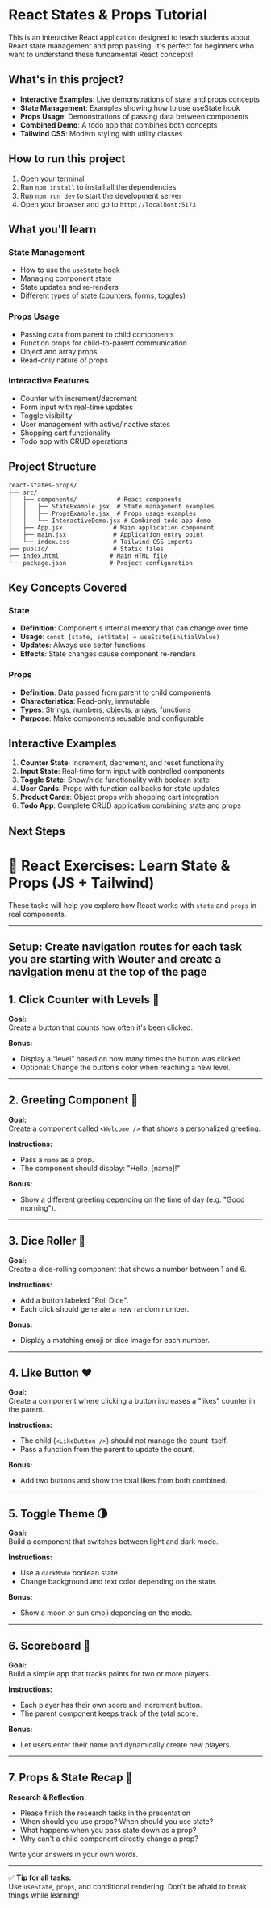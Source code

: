 # React States & Props Tutorial

This is an interactive React application designed to teach students about React state management and prop passing. It's perfect for beginners who want to understand these fundamental React concepts!

## What's in this project?

- **Interactive Examples**: Live demonstrations of state and props concepts
- **State Management**: Examples showing how to use useState hook
- **Props Usage**: Demonstrations of passing data between components
- **Combined Demo**: A todo app that combines both concepts
- **Tailwind CSS**: Modern styling with utility classes

## How to run this project

1. Open your terminal
2. Run `npm install` to install all the dependencies
3. Run `npm run dev` to start the development server
4. Open your browser and go to `http://localhost:5173`

## What you'll learn

### State Management
- How to use the `useState` hook
- Managing component state
- State updates and re-renders
- Different types of state (counters, forms, toggles)

### Props Usage
- Passing data from parent to child components
- Function props for child-to-parent communication
- Object and array props
- Read-only nature of props

### Interactive Features
- Counter with increment/decrement
- Form input with real-time updates
- Toggle visibility
- User management with active/inactive states
- Shopping cart functionality
- Todo app with CRUD operations

## Project Structure

```
react-states-props/
├── src/
│   ├── components/           # React components
│   │   ├── StateExample.jsx  # State management examples
│   │   ├── PropsExample.jsx  # Props usage examples
│   │   └── InteractiveDemo.jsx # Combined todo app demo
│   ├── App.jsx              # Main application component
│   ├── main.jsx             # Application entry point
│   └── index.css            # Tailwind CSS imports
├── public/                  # Static files
├── index.html              # Main HTML file
└── package.json            # Project configuration
```

## Key Concepts Covered

### State
- **Definition**: Component's internal memory that can change over time
- **Usage**: `const [state, setState] = useState(initialValue)`
- **Updates**: Always use setter functions
- **Effects**: State changes cause component re-renders

### Props
- **Definition**: Data passed from parent to child components
- **Characteristics**: Read-only, immutable
- **Types**: Strings, numbers, objects, arrays, functions
- **Purpose**: Make components reusable and configurable

## Interactive Examples

1. **Counter State**: Increment, decrement, and reset functionality
2. **Input State**: Real-time form input with controlled components
3. **Toggle State**: Show/hide functionality with boolean state
4. **User Cards**: Props with function callbacks for state updates
5. **Product Cards**: Object props with shopping cart integration
6. **Todo App**: Complete CRUD application combining state and props

## Next Steps




# 🧩 React Exercises: Learn State & Props (JS + Tailwind)

These tasks will help you explore how React works with `state` and `props` in real components.

---

## Setup: Create navigation routes for each task you are starting with Wouter and create a navigation menu at the top of the page



## 1. Click Counter with Levels 🚀

**Goal:**  
Create a button that counts how often it's been clicked.

**Bonus:**  
- Display a “level” based on how many times the button was clicked.
- Optional: Change the button’s color when reaching a new level.

---

## 2. Greeting Component 👋

**Goal:**  
Create a component called `<Welcome />` that shows a personalized greeting.

**Instructions:**
- Pass a `name` as a prop.
- The component should display: "Hello, [name]!"

**Bonus:**  
- Show a different greeting depending on the time of day (e.g. "Good morning").

---

## 3. Dice Roller 🎲

**Goal:**  
Create a dice-rolling component that shows a number between 1 and 6.

**Instructions:**
- Add a button labeled "Roll Dice".
- Each click should generate a new random number.

**Bonus:**  
- Display a matching emoji or dice image for each number.

---

## 4. Like Button ❤️

**Goal:**  
Create a component where clicking a button increases a "likes" counter in the parent.

**Instructions:**
- The child (`<LikeButton />`) should not manage the count itself.
- Pass a function from the parent to update the count.

**Bonus:**  
- Add two buttons and show the total likes from both combined.

---

## 5. Toggle Theme 🌗

**Goal:**  
Build a component that switches between light and dark mode.

**Instructions:**
- Use a `darkMode` boolean state.
- Change background and text color depending on the state.

**Bonus:**  
- Show a moon or sun emoji depending on the mode.

---

## 6. Scoreboard 🎯

**Goal:**  
Build a simple app that tracks points for two or more players.

**Instructions:**
- Each player has their own score and increment button.
- The parent component keeps track of the total score.

**Bonus:**  
- Let users enter their name and dynamically create new players.

---

## 7. Props & State Recap 🌟

**Research & Reflection:**

- Please finish the research tasks in the presentation
- When should you use props? When should you use state?
- What happens when you pass state down as a prop?
- Why can't a child component directly change a prop?

Write your answers in your own words.

---

✅ **Tip for all tasks:**  
Use `useState`, `props`, and conditional rendering. Don't be afraid to break things while learning!




